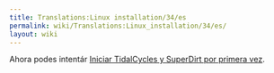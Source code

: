 ```yaml
---
title: Translations:Linux installation/34/es
permalink: wiki/Translations:Linux_installation/34/es/
layout: wiki
---
```


Ahora podes intentár [Iniciar TidalCycles y SuperDirt por primera
vez](/wiki/Start_tidalcycles_and_superdirt_for_the_first_time "wikilink").
